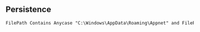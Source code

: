 ## Persistence

```
FilePath Contains Anycase "C:\Windows\AppData\Roaming\Appnet" and FilePath Contains Anycase ".exe"
```
